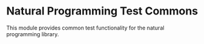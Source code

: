 # Natural Programming Test Commons

This module provides common test functionality for the natural programming library.

